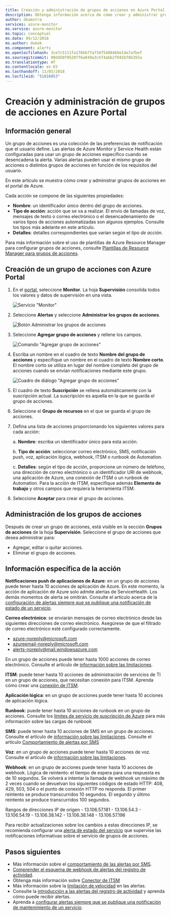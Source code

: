 ```yaml
---
title: Creación y administración de grupos de acciones en Azure Portal
description: Obtenga información acerca de cómo crear y administrar grupos de acciones en Azure Portal.
author: dkamstra
services: azure-monitor
ms.service: azure-monitor
ms.topic: conceptual
ms.date: 09/12/2018
ms.author: dukek
ms.component: alerts
ms.openlocfilehash: 3ce7c5111fa176bb7fa734f54084b9e14e7afbef
ms.sourcegitcommit: 00dd50f9528ff6a049a3c5f4abb2f691bf0b355a
ms.translationtype: HT
ms.contentlocale: es-ES
ms.lasthandoff: 11/05/2018
ms.locfileid: "51016053"
---
```

# <a name="create-and-manage-action-groups-in-the-azure-portal"></a>Creación y administración de grupos de acciones en Azure Portal
## <a name="overview"></a>Información general ##
Un grupo de acciones es una colección de las preferencias de notificación que el usuario define. Las alertas de Azure Monitor y Service Health están configuradas para usar un grupo de acciones específico cuando se desencadena la alerta. Varias alertas pueden usar el mismo grupo de acciones o distintos grupos de acciones en función de los requisitos del usuario.

En este artículo se muestra cómo crear y administrar grupos de acciones en el portal de Azure.

Cada acción se compone de las siguientes propiedades:

* **Nombre**: un identificador único dentro del grupo de acciones.  
* **Tipo de acción**: acción que se va a realizar. El envío de llamadas de voz, mensajes de texto o correo electrónico o el desencadenamiento de varios tipos de acciones automatizadas son algunos ejemplos. Consulte los tipos más adelante en este artículo. 
* **Detalles**: detalles correspondientes que varían según el *tipo de acción*. 

Para más información sobre el uso de plantillas de Azure Resource Manager para configurar grupos de acciones, consulte [Plantillas de Resource Manager para grupos de acciones](monitoring-create-action-group-with-resource-manager-template.md).

## <a name="create-an-action-group-by-using-the-azure-portal"></a>Creación de un grupo de acciones con Azure Portal ##
1. En el [portal](https://portal.azure.com), seleccione **Monitor**. La hoja **Supervisión** consolida todos los valores y datos de supervisión en una vista.

    ![Servicio "Monitor"](./media/monitoring-action-groups/home-monitor.png)
1. Seleccione **Alertas** y seleccione **Administrar los grupos de acciones**.

    ![Botón Administrar los grupos de acciones](./media/monitoring-action-groups/manage-action-groups.png)
1. Seleccione **Agregar grupo de acciones** y rellene los campos.

    ![Comando "Agregar grupo de acciones"](./media/monitoring-action-groups/add-action-group.png)
1. Escriba un nombre en el cuadro de texto **Nombre del grupo de acciones** y especifique un nombre en el cuadro de texto **Nombre corto**. El nombre corto se utiliza en lugar del nombre completo del grupo de acciones cuando se envían notificaciones mediante este grupo.

      ![Cuadro de diálogo "Agregar grupo de acciones"](./media/monitoring-action-groups/action-group-define.png)

1. El cuadro de texto **Suscripción** se rellena automáticamente con la suscripción actual. La suscripción es aquella en la que se guarda el grupo de acciones.

1. Seleccione el **Grupo de recursos** en el que se guarda el grupo de acciones.

1. Defina una lista de acciones proporcionando los siguientes valores para cada acción:

    a. **Nombre**: escriba un identificador único para esta acción.

    b. **Tipo de acción**: seleccionar correo electrónico, SMS, notificación push, voz, aplicación lógica, webhook, ITSM o runbook de Automation.

    c. **Detalles**: según el tipo de acción, proporcione un número de teléfono, una dirección de correo electrónico o un identificador URI de webhook, una aplicación de Azure, una conexión de ITSM o un runbook de Automation. Para la acción de ITSM, especifique además **Elemento de trabajo** y otros campos que requiera la herramienta ITSM.

1. Seleccione **Aceptar** para crear el grupo de acciones.

## <a name="manage-your-action-groups"></a>Administración de los grupos de acciones ##
Después de crear un grupo de acciones, está visible en la sección **Grupos de acciones** de la hoja **Supervisión**. Seleccione el grupo de acciones que desea administrar para:

* Agregar, editar o quitar acciones.
* Eliminar el grupo de acciones.

## <a name="action-specific-information"></a>Información específica de la acción
**Notificaciones push de aplicaciones de Azure**: en un grupo de acciones puede tener hasta 10 acciones de aplicación de Azure. En este momento, la acción de aplicación de Azure solo admite alertas de ServiceHealth. Los demás momentos de alerta se omitirán. Consulte el artículo acerca de la [configuración de alertas siempre que se publique una notificación de estado de un servicio](monitoring-activity-log-alerts-on-service-notifications.md).

**Correo electrónico**: se enviarán mensajes de correo electrónico desde las siguientes direcciones de correo electrónico. Asegúrese de que el filtrado de correo electrónico esté configurado correctamente.
   - azure-noreply@microsoft.com
   - azureemail-noreply@microsoft.com
   - alerts-noreply@mail.windowsazure.com

En un grupo de acciones puede tener hasta 1000 acciones de correo electrónico. Consulte el artículo de [información sobre las limitaciones](./monitoring-alerts-rate-limiting.md).

**ITSM**: puede tener hasta 10 acciones de administración de servicios de TI en un grupo de acciones, que necesitan conexión para ITSM. Aprenda cómo crear una [conexión de ITSM](../log-analytics/log-analytics-itsmc-overview.md).

**Aplicación lógica**: en un grupo de acciones puede tener hasta 10 acciones de aplicación lógica.

**Runbook**: puede tener hasta 10 acciones de runbook en un grupo de acciones. Consulte los [límites de servicio de suscripción de Azure](../azure-subscription-service-limits.md) para más información sobre las cargas de runbook

**SMS**: puede tener hasta 10 acciones de SMS en un grupo de acciones. Consulte el artículo de [información sobre las limitaciones](./monitoring-alerts-rate-limiting.md). Consulte el artículo [Comportamiento de alertas por SMS](monitoring-sms-alert-behavior.md)

**Voz**: en un grupo de acciones puede tener hasta 10 acciones de voz.</dd>
Consulte el artículo de [información sobre las limitaciones](./monitoring-alerts-rate-limiting.md).</dd>

**Webhook**: en un grupo de acciones puede tener hasta 10 acciones de webhook. Lógica de reintento: el tiempo de espera para una respuesta es de 10 segundos. Se volverá a intentar la llamada de webhook un máximo de 2 veces cuando se devuelvan los siguientes códigos de estado HTTP: 408, 429, 503, 504 o el punto de conexión HTTP no responda. El primer reintento se produce transcurridos 10 segundos. El segundo y último reintento se produce transcurridos 100 segundos.

Rangos de direcciones IP de origen
    - 13.106.57.181
    - 13.106.54.3
    - 13.106.54.19
    - 13.106.38.142
    - 13.106.38.148
    - 13.106.57.196

Para recibir actualizaciones sobre los cambios a estas direcciones IP, se recomienda configurar una [alerta de estado del servicio](./monitoring-service-notifications.md) que supervise las notificaciones informativas sobre el servicio de grupos de acciones.


## <a name="next-steps"></a>Pasos siguientes ##
* Más información sobre el [comportamiento de las alertas por SMS](monitoring-sms-alert-behavior.md).  
* [Comprender el esquema de webhook de alertas del registro de actividad](monitoring-activity-log-alerts-webhook.md).  
* Obtenga más información sobre [Conector de ITSM](../log-analytics/log-analytics-itsmc-overview.md)
* Más información sobre la [limitación de velocidad](monitoring-alerts-rate-limiting.md) en las alertas.
* Consulte la [introducción a las alertas del registro de actividad](monitoring-overview-alerts.md) y aprenda cómo puede recibir alertas.  
* Aprenda a [configurar alertas siempre que se publique una notificación de mantenimiento de un servicio](monitoring-activity-log-alerts-on-service-notifications.md).
